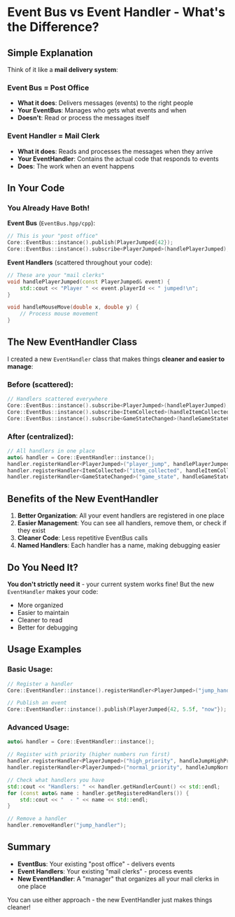 # Event Bus vs Event Handler - What's the Difference?

## Simple Explanation

Think of it like a **mail delivery system**:

### Event Bus = Post Office
- **What it does**: Delivers messages (events) to the right people
- **Your EventBus**: Manages who gets what events and when
- **Doesn't**: Read or process the messages itself

### Event Handler = Mail Clerk
- **What it does**: Reads and processes the messages when they arrive
- **Your EventHandler**: Contains the actual code that responds to events
- **Does**: The work when an event happens

## In Your Code

### You Already Have Both!

**Event Bus** (`EventBus.hpp/cpp`):
```cpp
// This is your "post office"
Core::EventBus::instance().publish(PlayerJumped{42});
Core::EventBus::instance().subscribe<PlayerJumped>(handlePlayerJumped);
```

**Event Handlers** (scattered throughout your code):
```cpp
// These are your "mail clerks"
void handlePlayerJumped(const PlayerJumped& event) {
    std::cout << "Player " << event.playerId << " jumped!\n";
}

void handleMouseMove(double x, double y) {
    // Process mouse movement
}
```

## The New EventHandler Class

I created a new `EventHandler` class that makes things **cleaner and easier to manage**:

### Before (scattered):
```cpp
// Handlers scattered everywhere
Core::EventBus::instance().subscribe<PlayerJumped>(handlePlayerJumped);
Core::EventBus::instance().subscribe<ItemCollected>(handleItemCollected);
Core::EventBus::instance().subscribe<GameStateChanged>(handleGameStateChanged);
```

### After (centralized):
```cpp
// All handlers in one place
auto& handler = Core::EventHandler::instance();
handler.registerHandler<PlayerJumped>("player_jump", handlePlayerJumped);
handler.registerHandler<ItemCollected>("item_collected", handleItemCollected);
handler.registerHandler<GameStateChanged>("game_state", handleGameStateChanged);
```

## Benefits of the New EventHandler

1. **Better Organization**: All your event handlers are registered in one place
2. **Easier Management**: You can see all handlers, remove them, or check if they exist
3. **Cleaner Code**: Less repetitive EventBus calls
4. **Named Handlers**: Each handler has a name, making debugging easier

## Do You Need It?

**You don't strictly need it** - your current system works fine! But the new `EventHandler` makes your code:
- More organized
- Easier to maintain
- Cleaner to read
- Better for debugging

## Usage Examples

### Basic Usage:
```cpp
// Register a handler
Core::EventHandler::instance().registerHandler<PlayerJumped>("jump_handler", handlePlayerJumped);

// Publish an event
Core::EventHandler::instance().publish(PlayerJumped{42, 5.5f, "now"});
```

### Advanced Usage:
```cpp
auto& handler = Core::EventHandler::instance();

// Register with priority (higher numbers run first)
handler.registerHandler<PlayerJumped>("high_priority", handleJumpHighPriority, 10);
handler.registerHandler<PlayerJumped>("normal_priority", handleJumpNormal, 0);

// Check what handlers you have
std::cout << "Handlers: " << handler.getHandlerCount() << std::endl;
for (const auto& name : handler.getRegisteredHandlers()) {
    std::cout << "  - " << name << std::endl;
}

// Remove a handler
handler.removeHandler("jump_handler");
```

## Summary

- **EventBus**: Your existing "post office" - delivers events
- **Event Handlers**: Your existing "mail clerks" - process events  
- **New EventHandler**: A "manager" that organizes all your mail clerks in one place

You can use either approach - the new EventHandler just makes things cleaner! 